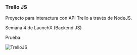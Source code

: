 ### Trello JS
Proyecto para interactura con API Trello a través de NodeJS.

Semana 4 de LaunchX (Backend JS)

Prueba:

![TrelloJS](https://user-images.githubusercontent.com/99144135/166400309-61c13bd8-3375-4343-b9d5-8b18c0eb6818.gif)
